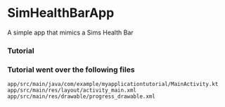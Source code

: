 # SimHealthBarApp
A simple app that mimics a Sims Health Bar

### Tutorial


### Tutorial went over the following files
    app/src/main/java/com/example/myapplicationtutorial/MainActivity.kt
    app/src/main/res/layout/activity_main.xml
    app/src/main/res/drawable/progress_drawable.xml

